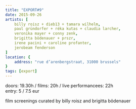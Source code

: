 ```yaml
---
title: "EXPORT#9"
date: 2015-09-26
artists: [
    billy roisz + dieb13 + tamara wilhelm,
    paul gründorfer + réka kutas + claudia larcher,
    veronika mayer + conny zenk,
    brigitta bödenauer + prszr,
    irene pacini + caroline profanter,
    jerobeam fenderson
]
location: {
    address: "rue d’arenbergstraat, 31000 brussels"
}
tags: [export]
---
```

doors: 19.30h / films: 20h / live performancees: 22h  
entry: 5 / 7.5 eur

film screenings curated by billy roisz and brigitta bödenauer

